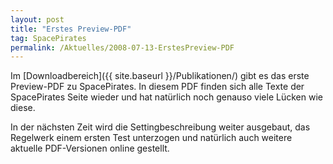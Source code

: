 ```yaml
---
layout: post
title: "Erstes Preview-PDF"
tag: SpacePirates
permalink: /Aktuelles/2008-07-13-ErstesPreview-PDF
---
```


Im [Downloadbereich]({{ site.baseurl }}/Publikationen/) gibt es das erste Preview-PDF zu SpacePirates. In diesem PDF finden sich alle Texte der SpacePirates Seite wieder und hat natürlich noch genauso viele Lücken wie diese.

In der nächsten Zeit wird die Settingbeschreibung weiter ausgebaut, das Regelwerk einem ersten Test unterzogen und natürlich auch weitere aktuelle PDF-Versionen online gestellt.
